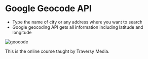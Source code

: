 # Google Geocode API

* Type the name of city or any address where you want to search 
* Google geocoding API gets all information including latitude and longitude 

![geocode](https://user-images.githubusercontent.com/29807797/35362175-4259b528-0132-11e8-9bff-6d2d69a6b668.JPG)

This is the online course taught by Traversy Media.
